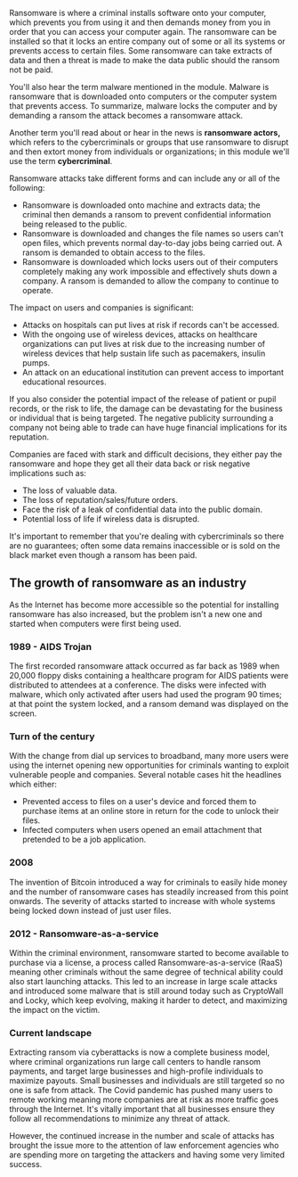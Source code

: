 Ransomware is where a criminal installs software onto your computer, which prevents you from using it and then demands money from you in order that you can access your computer again. The ransomware can be installed so that it locks an entire company out of some or all its systems or prevents access to certain files. Some ransomware can take extracts of data and then a threat is made to make the data public should the ransom not be paid.

You'll also hear the term malware mentioned in the module. Malware is ransomware that is downloaded onto computers or the computer system that prevents access.  To summarize, malware locks the computer and by demanding a ransom the attack becomes a ransomware attack.

Another term you'll read about or hear in the news is **ransomware actors,** which refers to the cybercriminals or groups that use ransomware to disrupt and then extort money from individuals or organizations; in this module we'll use the term **cybercriminal**.

Ransomware attacks take different forms and can include any or all of the following:

- Ransomware is downloaded onto machine and extracts data; the criminal then demands a ransom to prevent confidential information being released to the public.
- Ransomware is downloaded and changes the file names so users can't open files, which prevents normal day-to-day jobs being carried out. A ransom is demanded to obtain access to the files.
- Ransomware is downloaded which locks users out of their computers completely making any work impossible and effectively shuts down a company. A ransom is demanded to allow the company to continue to operate.

The impact on users and companies is significant:

- Attacks on hospitals can put lives at risk if records can't be accessed.
- With the ongoing use of wireless devices, attacks on healthcare organizations can put lives at risk due to the increasing number of wireless devices that help sustain life such as pacemakers, insulin pumps.
- An attack on an educational institution can prevent access to important educational resources.

If you also consider the potential impact of the release of patient or pupil records, or the risk to life, the damage can be devastating for the business or individual that is being targeted.  The negative publicity surrounding a company not being able to trade can have huge financial implications for its reputation.

Companies are faced with stark and difficult decisions, they either pay the ransomware and hope they get all their data back or risk negative implications such as:

- The loss of valuable data.
- The loss of reputation/sales/future orders.
- Face the risk of a leak of confidential data into the public domain.
- Potential loss of life if wireless data is disrupted.

It's important to remember that you're dealing with cybercriminals so there are no guarantees; often some data remains inaccessible or is sold on the black market even though a ransom has been paid.

## The growth of ransomware as an industry

As the Internet has become more accessible so the potential for installing ransomware has also increased, but the problem isn't a new one and started when computers were first being used.

### 1989 - AIDS Trojan

The first recorded ransomware attack occurred as far back as 1989 when 20,000 floppy disks containing a healthcare program for AIDS patients were distributed to attendees at a conference. The disks were infected with malware, which only activated after users had used the program 90 times; at that point the system locked, and a ransom demand was displayed on the screen.

### Turn of the century

With the change from dial up services to broadband, many more users were using the internet opening new opportunities for criminals wanting to exploit vulnerable people and companies. Several notable cases hit the headlines which either:

- Prevented access to files on a user's device and forced them to purchase items at an online store in return for the code to unlock their files.
- Infected computers when users opened an email attachment that pretended to be a job application.

### 2008

The invention of Bitcoin introduced a way for criminals to easily hide money and the number of ransomware cases has steadily increased from this point onwards. The severity of attacks started to increase with whole systems being locked down instead of just user files.

### 2012 - Ransomware-as-a-service

Within the criminal environment, ransomware started to become available to purchase via a license, a process called Ransomware-as-a-service (RaaS) meaning other criminals without the same degree of technical ability could also start launching attacks. This led to an increase in large scale attacks and introduced some malware that is still around today such as CryptoWall and Locky, which keep evolving, making it harder to detect, and maximizing the impact on the victim.

### Current landscape

Extracting ransom via cyberattacks is now a complete business model, where criminal organizations run large call centers to handle ransom payments, and target large businesses and high-profile individuals to maximize payouts. Small businesses and individuals are still targeted so no one is safe from attack. The Covid pandemic has pushed many users to remote working meaning more companies are at risk as more traffic goes through the Internet. It's vitally important that all businesses ensure they follow all recommendations to minimize any threat of attack.

However, the continued increase in the number and scale of attacks has brought the issue more to the attention of law enforcement agencies who are spending more on targeting the attackers and having some very limited success.
